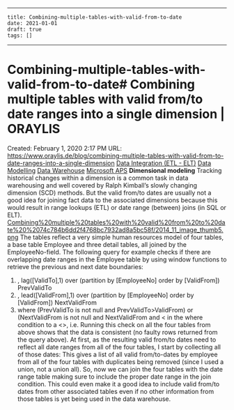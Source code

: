 
---
    title: Combining-multiple-tables-with-valid-from-to-date
    date: 2021-01-01    
    draft: true
    tags: []
---
# Combining-multiple-tables-with-valid-from-to-date# Combining multiple tables with valid from/to date ranges into a single dimension | ORAYLIS
Created: February 1, 2020 2:17 PM
URL: https://www.oraylis.de/blog/combining-multiple-tables-with-valid-from-to-date-ranges-into-a-single-dimension
[Data Integration (ETL - ELT)](https://www.oraylis.de/bi-big-data-blog?tags=8) [Data Modelling](https://www.oraylis.de/bi-big-data-blog?tags=9) [Data Warehouse](https://www.oraylis.de/bi-big-data-blog?tags=4) [Microsoft APS](https://www.oraylis.de/bi-big-data-blog?tags=42)
**Dimensional modeling**
Tracking historical changes within a dimension is a common task in data warehousing and well covered by Ralph Kimball’s slowly changing dimension (SCD) methods.
But the valid from/to dates are usually not a good idea for joining fact data to the associated dimensions because this would result in range lookups (ETL) or date range (between) joins (in SQL or ELT).
[Combining%20multiple%20tables%20with%20valid%20from%20to%20date%20%2074c784b6dd2f4768bc7932ad8a5bc58f/2014_11_image_thumb5.png](Combining%20multiple%20tables%20with%20valid%20from%20to%20date%20%2074c784b6dd2f4768bc7932ad8a5bc58f/2014_11_image_thumb5.png)
The tables reflect a very simple human resources model of four tables, a base table Employee and three detail tables, all joined by the EmployeeNo-field.
The following query for example checks if there are overlapping date ranges in the Employee table by using window functions to retrieve the previous and next date boundaries:
1. , lag([ValidTo],1) over (partition by [EmployeeNo] order by [ValidFrom]) PrevValidTo
2. , lead([ValidFrom],1) over (partition by [EmployeeNo] order by [ValidFrom]) NextValidFrom
3. where (PrevValidTo is not null and PrevValidTo>ValidFrom) or (NextValidFrom is not null and NextValidFrom and < in the where condition to a <>, i.e.
Running this check on all the four tables from above shows that the data is consistent (no faulty rows returned from the query above).
At first, as the resulting valid from/to dates need to reflect all date ranges from all of the four tables, I start by collecting all of those dates:
This gives a list of all valid from/to-dates by employee from all of the four tables with duplicates being removed (since I used a union, not a union all).
So, now we can join the four tables with the date range table making sure to include the proper date range in the join condition.
This could even make it a good idea to include valid from/to dates from other associated tables even if no other information from those tables is yet being used in the data warehouse.
